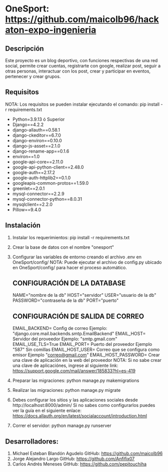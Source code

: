 # OneSport: https://github.com/maicolb96/hackaton-expo-ingenieria

## Descripción
Este proyecto es un blog deportivo, con funciones respectivas de una
red social, permite crear cuentas, registrarte con google, realizar post,
seguir a otras personas, interactuar con los post, crear y participar
en eventos, pertenecer y crear grupos.

## Requisitos
NOTA: Los requisitos se pueden instalar 
ejecutando el comando: pip install -r requirements.txt

- Python=3.9.13 ó Superior
- Django==4.2.2
- django-allauth==0.58.1
- django-ckeditor==6.7.0
- django-environ==0.10.0
- django-js-asset==2.1.0
- django-rename-app==0.1.6
- environ==1.0
- google-api-core==2.11.0
- google-api-python-client==2.48.0
- google-auth==2.17.2
- google-auth-httplib2==0.1.0
- googleapis-common-protos==1.59.0
- greenlet==2.0.1
- mysql-connector==2.2.9
- mysql-connector-python==8.0.31
- mysqlclient==2.2.0
- Pillow==9.4.0

## Instalación

1. Instalar los requerimientos: pip install -r requirements.txt
2. Crear la base de datos con el nombre "onesport"
3. Configurar las variables de entorno creando el archivo .env en OneSport/config/
   NOTA: Puede ejecutar el archivo de config.py ubicado en OneSport/config/ para hacer el proceso automático.

    ## CONFIGURACIÓN DE LA DATABASE
    NAME="nombre de la db"
    HOST="servidor"
    USER="usuario de la db"
    PASSWORD="contraseña de la db"
    PORT="puerto"

    ## CONFIGURACIÓN DE SALIDA DE CORREO
    EMAIL_BACKEND= Config de correo Ejemplo: "django.core.mail.backends.smtp.EmailBackend"
    EMAIL_HOST= Servidor del proveedor Ejemplo: "smtp.gmail.com"
    EMAIL_USE_TLS=True
    EMAIL_PORT= Puerto del proveedor Ejemplo "587" Sin comillas
    EMAIL_HOST_USER= Correo que se configura como emisor Ejemplo "correo@gmail.com"
    EMAIL_HOST_PASSWORD= Crear una clave de aplicación en la web del proveedor
                         NOTA: Si no sabe crear una clave de aplicaciónes,
                               ingrese al siguiente link: https://support.google.com/mail/answer/185833?hl=es-419

4. Preparar las migraciones: python manage.py makemigrations

5. Realizar las migraciones: python manage.py migrate

6. Debes configurar los sitios y las aplicaciones sociales desde http://localhost:8000/admin/
   Si no sabes como configurarlos puedes ver la guía en el siguiente enlace: https://docs.allauth.org/en/latest/socialaccount/introduction.html

7. Correr el servidor: python manage.py runserver

## Desarrolladores:

1. Michael Esteban Blandón Agudelo
   GitHub: https://github.com/maicolb96
2. Jorge Alejandro Largo
   GitHub: https://github.com/Anfifix07
3. Carlos Andrés Meneses
   GitHub: https://github.com/pepitouchiha



